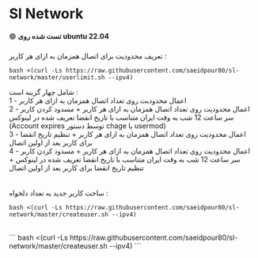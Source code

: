 # Sl Network
:green_circle: <b>تست شده روی ubuntu 22.04</b>
<br>
<br>
تعریف محدودیت برای اتصال همزمان به ازای هر کاربر :
```
bash <(curl -Ls https://raw.githubusercontent.com/saeidpour80/sl-network/master/userlimit.sh --ipv4)
```
شامل چهار گزینه است :<br>
1 - اعمال محدودیت روی تعداد اتصال همزمان به ازای هر کاربر<br>
2 - اعمال محدودیت روی تعداد اتصال همزمان به ازای هر کاربر + مسدود کردن کاربر سر ساعت 12 شب به وقت ایران متناسب با تاریخ انقضا تعریف شده در لینوکس (Account expires توسط دستور chage یا usermod)<br>
3 - اعمال محدودیت روی تعداد اتصال همزمان به ازای هر کاربر + تنظیم تاریخ انقضا برای کاربر بعد از اولین اتصال<br>
4 - اعمال محدودیت روی تعداد اتصال همزمان به ازای هر کاربر + مسدود کردن کاربر سر ساعت 12 شب به وقت ایران متناسب با تاریخ انقضا تعریف شده در لینوکس + تنظیم تاریخ انقضا برای کاربر بعد از اولین اتصال<br>
<br>
<br>
ساخت کاربر جدید به تعداد دلخواه :
```
bash <(curl -Ls https://raw.githubusercontent.com/saeidpour80/sl-network/master/createuser.sh --ipv4)
```
<br>
```
bash <(curl -Ls https://raw.githubusercontent.com/saeidpour80/sl-network/master/createuser.sh --ipv4)
```
